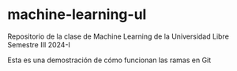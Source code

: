 # machine-learning-ul
Repositorio de la clase de Machine Learning de la Universidad Libre Semestre III 2024-I

Esta es una demostración de cómo funcionan las ramas en Git
